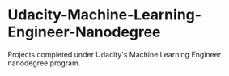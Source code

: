 # Udacity-Machine-Learning-Engineer-Nanodegree
Projects completed under Udacity's Machine Learning Engineer nanodegree program. 
